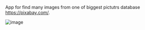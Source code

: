 App for find many images from one of biggest pictutrs database https://pixabay.com/.

![image](https://user-images.githubusercontent.com/90350582/205405795-ef10e8b2-f13e-4b27-b322-084d7c3824aa.png)



